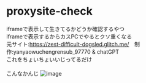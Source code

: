 # proxysite-check
iframeで表示して生きてるかどうか確認するやつ<br>
iframeで表示するからカスPCでやるとクソ重くなる<br>
元サイト:<https://zest-difficult-dogsled.glitch.me/>　制作:yanyaowuchengrensub_97770 & chatGPT<br>
これをちょいちょいいじってるだけ
<br>
<br>
こんなかんじ
![image](https://github.com/VEDA00133912/proxysite-check/assets/143770907/f8c8f1ba-bfd0-4320-9451-814d8868ee06)
